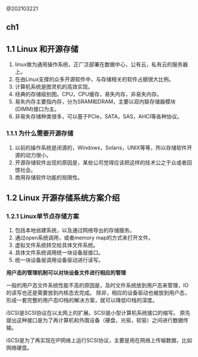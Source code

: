 
@202103221

## ch1
## 1.1 Linux 和开源存储
1. linux做为通用操作系统，正广泛部署在数据中心，公有云，私有云的服务器上。
1. 在由Linux支撑的众多开源软件中，与存储相关的软件占据很大比例。
1. 计算机系统是图灵机的高效实现。
1. 经典的存储级别图。CPU，CPU缓存，易失内存，非易失内存。
1. 易失内存主要指内存，分为SRAM和DRAM，主要以双内联存储器模块(DIMM)接口为主。
1. 非易失存储种类很多，可以基于PCIe，SATA，SAS，AHCI等各种协议。

### 1.1.1 为什么需要开源存储
1. 以前的操作系统是闭源的，Windows，Solaris，UNIX等等，所以存储软件开源的动力很小。
1. 开源存储软件出现的原因是，某些公司觉得应该把这样的技术公之于众或者回馈社会。
1. 商用存储软件功能的局限性。

## 1.2 Linux 开源存储系统方案介绍
### 1.2.1 Linux单节点存储方案
1. 包括本地翁建系统，以及通过网络导出的存储服务。
2. 通过open系统调用，或者memory map的方式来打开文件。
3. 虚拟文件系统转交给具体文件系统。
4. 具体文件系统调用统一块设备层接口。
5. 统一块设备层调用设备驱动进行读写。

**用户态的管理机制可以对块设备文件进行相应的管理**

一般的用户态文件系统性能不高的原因是，及时文件系统放到用户态来管理，IO的读写也还是需要放到内核态去完成。
除非，相应的设备驱动也被放到用户态，形成一套完整的用户态IO栈的解决方案，就可以降低IO栈的深度。

iSCSI是SCSI协议在以太网上的扩展。SCSI是小型计算机系统接口的缩写。
原先提出这种接口是为了再计算机和外围设备（硬盘，光驱，软驱）之间进行数据传输。

iSCSI是为了再实现在IP网络上运行SCSI协议，主要是用在网络上传输数据，比如网络硬盘。
